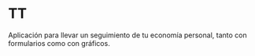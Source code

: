 # TT

Aplicación para llevar un seguimiento de tu economía personal, tanto con formularios como con gráficos.
